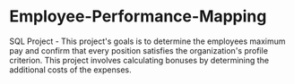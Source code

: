 # Employee-Performance-Mapping
SQL Project - This project's goals is to determine the employees maximum pay and confirm that every position satisfies the organization's profile criterion. This project involves calculating bonuses by determining the additional costs of the expenses.
